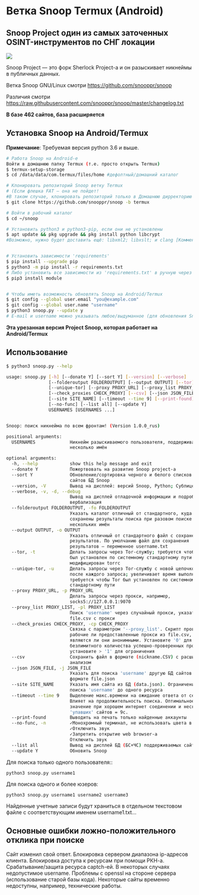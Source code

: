 Ветка Snoop Termux (Android)
===========================

## Snoop Project один из самых заточенных OSINT-инструментов по СНГ локации

<img src="https://raw.githubusercontent.com/snooppr/snoop/termux/images/snoop.png" />

Snoop Project — это форк Sherlock Project-a и он разыскивает никнеймы в публичных данных.


Ветка Snoop GNU/Linux
смотри 
https://github.com/snooppr/snoop

Различия смотри
https://raw.githubusercontent.com/snooppr/snoop/master/changelog.txt

**В базе 462 сайтов, база расширяется**

## Установка Snoop на Android/Termux

**Примечание**: Требуемая версия python 3.6 и выше.

```bash
# Работа Snoop на Android-е
Войти в домашнюю папку Termux (т.е. просто открыть Termux)
$ termux-setup-storage
$ cd /data/data/com.termux/files/home #дефолтный/домашний каталог

# Клонировать репозиторий Snoop ветку Termux
# (Если флешкa FAT — она не пойдет!
#В таком случае, клонировать репозиторий только в Домашнюю дирректорию Termux)
$ git clone https://github.com/snooppr/snoop -b termux

# Войти в рабочий каталог
$ cd ~/snoop

# Установить python3 и python3-pip, если они не установлены
$ apt update && pkg upgrade && pkg install python libcrypt
#Возможно, нужно будет доставить ещё: libxml2; libxslt; и clang [Комментарий юзера]


# Установить зависимости 'requirements'
$ pip install --upgrade pip
$ python3 -m pip install -r requirements.txt
# Либо установить все зависимости из 'requirements.txt' в ручную через
$ pip3 install module


# Чтобы иметь возможность обновлять Snoop на Android/Termux
$ git config --global user.email "you@example.com"
$ git config --global user.name "username"
$ python3 snoop.py --update y
# E-mail и username можно указывать любое/выдуманное (для обновления Snoop этого достаточно).
```
**Эта урезанная версия Project Snoop, которая работает на Android/Termux**

## Использование

```bash
$ python3 snoop.py --help

usage: snoop.py [-h] [--donate Y] [--sort Y] [--version] [--verbose]
                [--folderoutput FOLDEROUTPUT] [--output OUTPUT] [--tor]
                [--unique-tor] [--proxy PROXY_URL] [--proxy_list PROXY_LIST]
                [--check_proxies CHECK_PROXY] [--csv] [--json JSON_FILE]
                [--site SITE_NAME] [--timeout --time 9] [--print-found]
                [--no-func] [--list all] [--update Y]
                USERNAMES [USERNAMES ...]


Snoop: поиск никнейма по всем фронтам! (Version 1.0.0_rus)

positional arguments:
  USERNAMES             Никнейм разыскиваемого пользователя, поддерживается
                        несколько имён

optional arguments:
  -h, --help            show this help message and exit
  --donate Y            Пожертвовать на развитие Snoop project-а
  --sort Y              Обновление/сортировка черного и белого списков (.json)
                        сайтов БД Snoop
  --version, -V         Вывод на дисплей: версий Snoop, Python; Сублицензии
  --verbose, -v, -d, --debug
                        Вывод на дисплей отладочной информации и подробная её
                        вербализация
  --folderoutput FOLDEROUTPUT, -fo FOLDEROUTPUT
                        Указать каталог отличный от стандартного, куда будут
                        сохранены результаты поиска при разовом поиске
                        нескольких имён
  --output OUTPUT, -o OUTPUT
                        Указать отличный от стандартного файл с сохранением
                        результатов. По умолчанию файл для сохранения
                        результатов — переменное username.txt
  --tor, -t             Делать запросы через Tor-службу; требуется чтобы Tor
                        был установлен по системному стандартному пути и не
                        модифицирован torrc
  --unique-tor, -u      Делать запросы через Tor-службу с новой цепочкой Tor
                        после каждого запроса; увеличивает время выполнения;
                        требуется чтобы Tor был установлен по системному
                        стандартному пути
  --proxy PROXY_URL, -p PROXY_URL
                        Делать запросы через прокси, например,
                        socks5://127.0.0.1:9070
  --proxy_list PROXY_LIST, -pl PROXY_LIST
                        Поиск 'username' через случайный прокси, указать
                        file.csv с прокси
  --check_proxies CHECK_PROXY, -cp CHECK_PROXY
                        Связка с параметром '--proxy_list'. Скрипт проверяет
                        рабочие ли предоставленные прокси из file.csv,
                        являются ли они анонимными. Установите '0' для
                        безлимитного количества успешно-проверенных прокси,
                        установите > '1' для ограничения
  --csv                 Сохранить файл в формате (nickname.CSV) с расширенным
                        анализом
  --json JSON_FILE, -j JSON_FILE
                        Указать для поиска 'username' другую БД сайтов в
                        формате file.json
  --site SITE_NAME      Указать имя сайта из БД (data.json). Ограничение
                        поиска 'username' до одного ресурса
  --timeout --time 9    Выделение макс.времени на ожидание ответа от сервера
                        Влияет на продолжительность поиска. Оптимальное
                        значение при хорошем интернет соединении и нескольких
                        'упавших' сайтов = 9с.
  --print-found         Выводить на печать только найденные аккаунты
  --no-func, -n         ✓Монохромный терминал, не использовать цвета в url
                        ✓Отключить звук
                        ✓Запретить открытие web browser-a
                        Отключить звук  
  --list all            Вывод на дисплей БД (БС+ЧС) поддерживаемых сайтов
  --update Y            Обновить Snoop
```

Для поиска только одного пользователя::
```
python3 snoop.py username1
```

Для поиска одного и более юзеров:
```
python3 snoop.py username1 username2 username3
```

Найденные учетные записи будут храниться в отдельном текстовом файле с соответствующим именем username1.txt...


## Основные ошибки ложно-положительного отклика при поиске
Cайт изменил свой ответ.
Блокировка сервером диапазона ip-адресов клиента.
Блокировка доступа к ресурсам при помощи РКН-а.
Срабатывание/защита ресурса captch-ей.
В некоторых случаях недопустимое username.
Проблемы с openssl на стороне сервера (использование старой базы кода).
Некоторые сайты временно недоступны, например, технические работы.
